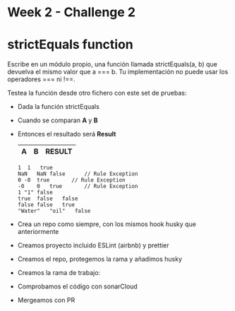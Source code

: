 # Week 2 - Challenge 2

# strictEquals function

Escribe en un módulo propio, una función llamada strictEquals(a, b) que devuelva el mismo valor que a === b. Tu implementación no puede usar los operadores === ni !==.

Testea la función desde otro fichero con este set de pruebas:

- Dada la función strictEquals
- Cuando se comparan **A** y **B**
- Entonces el resultado será **Result**

  | A   | B   | RESULT |
  | --- | --- | ------ |

      1  1   true
      NaN	NaN	false	   // Rule Exception
      0	-0	true	   // Rule Exception
      -0	0	true	   // Rule Exception
      1	"1"	false
      true	false	false
      false	false	true
      "Water"	"oil"	false

- Crea un repo como siempre, con los mismos hook husky que anteriormente
- Creamos proyecto incluido ESLint (airbnb) y prettier
- Creamos el repo, protegemos la rama y añadimos husky
- Creamos la rama de trabajo:
- Comprobamos el código con sonarCloud
- Mergeamos con PR
